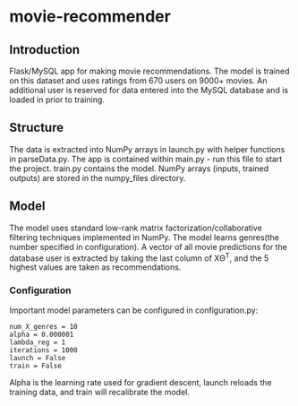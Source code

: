 # movie-recommender

## Introduction
Flask/MySQL app for making movie recommendations. The model is trained on this dataset and uses ratings from 670 users on 9000+ movies. An additional user is reserved for data entered into the MySQL database and is loaded in prior to training. 

## Structure
The data is extracted into NumPy arrays in launch.py with helper functions in parseData.py. The app is contained within main.py - run this file to start the project. train.py contains the model. NumPy arrays (inputs, trained outputs) are stored in the numpy_files directory. 

## Model
The model uses standard low-rank matrix factorization/collaborative filtering techniques implemented in NumPy. The model learns genres(the number specified in configuration). A vector of all movie predictions for the database user is extracted by taking the last column of XΘ<sup>T</sup>, and the 5 highest values are taken as recommendations. 


### Configuration
Important model parameters can be configured in configuration.py:
```python3
num_X_genres = 10
alpha = 0.000001
lambda_reg = 1
iterations = 1000
launch = False
train = False
```
Alpha is the learning rate used for gradient descent, launch reloads the training data, and train will recalibrate the model. 

